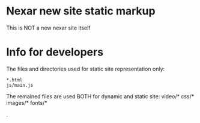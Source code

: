 # Nexar new site static markup

This is NOT a new nexar site itself

# Info for developers

The files and directories used for static site representation only:


```
*.html
js/main.js
```

The remained files are used BOTH for dynamic and static site:
video/*
css/*
images/*
fonts/*

.
